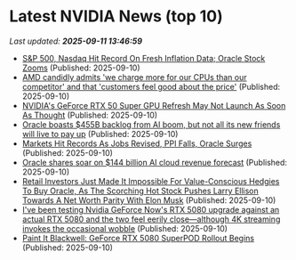 # Latest NVIDIA News (top 10)
_Last updated: **2025-09-11 13:46:59**_

- [S&P 500, Nasdaq Hit Record On Fresh Inflation Data; Oracle Stock Zooms](https://www.ndtvprofit.com/markets/us-stock-market-today-sp-500-nasdaq-hit-record-on-fresh-inflation-data-oracle-stock-zooms) (Published: 2025-09-10)
- [AMD candidly admits 'we charge more for our CPUs than our competitor' and that 'customers feel good about the price'](https://www.pcgamer.com/hardware/processors/amd-candidly-admits-we-charge-more-for-our-cpus-than-our-competitor-and-that-customers-feel-good-about-the-price/) (Published: 2025-09-10)
- [NVIDIA's GeForce RTX 50 Super GPU Refresh May Not Launch As Soon As Thought](https://hothardware.com/news/nvidia-geforce-rtx-50-super-gpu-refresh-not-launch-soon) (Published: 2025-09-10)
- [Oracle boasts $455B backlog from AI boom, but not all its new friends will live to pay up](https://www.theregister.com/2025/09/10/oracle_cloud_llm_cash/) (Published: 2025-09-10)
- [Markets Hit Records As Jobs Revised, PPI Falls, Oracle Surges](https://www.forbes.com/sites/jjkinahan/2025/09/10/markets-hit-records-as-jobs-revised-ppi-falls-oracle-surges/) (Published: 2025-09-10)
- [Oracle shares soar on $144 billion AI cloud revenue forecast](https://qz.com/oracle-stock-144-billion-ai-cloud-revenue-forecast) (Published: 2025-09-10)
- [Retail Investors Just Made It Impossible For Value-Conscious Hedgies To Buy Oracle, As The Scorching Hot Stock Pushes Larry Ellison Towards A Net Worth Parity With Elon Musk](https://wccftech.com/retail-investors-just-made-it-impossible-for-value-conscious-hedgies-to-buy-oracle-as-the-scorching-hot-stock-pushes-larry-ellison-towards-a-net-worth-parity-with-elon-musk/) (Published: 2025-09-10)
- [I've been testing Nvidia GeForce Now's RTX 5080 upgrade against an actual RTX 5080 and the two feel eerily close—although 4K streaming invokes the occasional wobble](https://www.pcgamer.com/hardware/graphics-cards/ive-been-testing-nvidia-geforce-nows-rtx-5080-upgrade-against-an-actual-rtx-5080-and-the-two-feel-eerily-close-although-4k-streaming-invokes-the-occasional-wobble/) (Published: 2025-09-10)
- [Paint It Blackwell: GeForce RTX 5080 SuperPOD Rollout Begins](https://blogs.nvidia.com/?p=84699) (Published: 2025-09-10)
